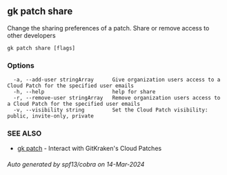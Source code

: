 ## gk patch share

Change the sharing preferences of a patch. Share or remove access to other developers

```
gk patch share [flags]
```

### Options

```
  -a, --add-user stringArray      Give organization users access to a Cloud Patch for the specified user emails
  -h, --help                      help for share
  -r, --remove-user stringArray   Remove organization users access to a Cloud Patch for the specified user emails
  -v, --visibility string         Set the Cloud Patch visibility: public, invite-only, private
```

### SEE ALSO

* [gk patch](gk_patch.md)	 - Interact with GitKraken's Cloud Patches

###### Auto generated by spf13/cobra on 14-Mar-2024
